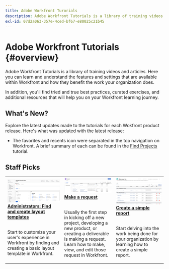 ```yaml
---
title: Adobe Workfront Turorials
description: Adobe Workfront Tutorials is a library of training videos and articles. Here you can learn and understand the features and settings that are available within Workfront and how they benefit the work your organization does.
exl-id: 07d2a063-357e-4ced-bf67-e80025c21b45
---
```

# Adobe Workfront Tutorials {#overview}

Adobe Workfront Tutorials is a library of training videos and articles. Here you can learn and understand the features and settings that are available within Workfront and how they benefit the work your organization does.

In addition, you'll find tried and true best practices, curated exercises, and additional resources that will help you on your Workfront learning journey.

<!-- 

This is the landing page of the user guide. It should be the first list item in the TOC.md file. 
See other user landing pages to get ideas. 

-->

## What's New?

Explore the latest updates made to the tutorials for each Wokfront product release. Here's what was updated with the latest release:
* The favorites and recents icon were separated in the top navigation on Workfront. A brief summary of each can be found in the <a href="/help/manage-work/projects/find-projects.md">Find Projects</a> tutorial.



## Staff Picks

<table>
  <tr>
   <td>
      <a href="/help/administration-and-setup/layout-templates/find-layout-templates.md">
      <img alt="Find and create layout templates" src="./assets/layout-template-01.png"/>
      </a>
      <div>
         <a href="/help/administration-and-setup/layout-templates/find-layout-templates.md"><strong>Administrators: Find and create layout templates</strong></a>
<!----         <br/><em>foo</em> --->
      </div>
      <p>
        <br/>
         Start to customize your user's experience in Workfront by finding and creating a basic layout template in Workfront.
      </p>
    </td>
   <td>
      <a href="/help/manage-work/issues-requests/make-a-request.md">
      <img alt="Make a request" src="./assets/requests-01.png"/>
      </a>
      <div>
         <a href="/help/manage-work/issues-requests/make-a-request.md"><strong>Make a request</strong></a>
<!----         <br/><em>foo</em> --->
      </div>
      <p>
      <br/>
         Usually the first step in kicking off a new project, developing a new product, or creating a deliverable is making a request. Learn how to make, view, and edit those request in Workfront.
      </p>
   <td>
      <a href="/help/reporting/basic-reporting/create-a-simple-report.md">
      <img alt="Create a simple report" src="./assets/simple-report-01.png"/>
      </a>
      <div>
         <a href="/help/reporting/basic-reporting/create-a-simple-report.md"><strong>Create a simple report</strong></a>
<!----         <br/><em>foo</em> --->
      </div>
      <p>
        <br/>
         Start delving into the work being done for your organization by learning how to create a simple report.
      </p>
    </td>
  </tr>
</table>